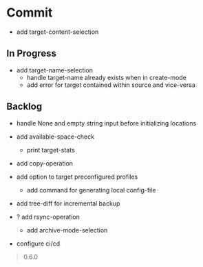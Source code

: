 # Commit

- add target-content-selection

## In Progress

- add target-name-selection
  - handle target-name already exists when in create-mode
  - add error for target contained within source and vice-versa

## Backlog

- handle None and empty string input before initializing locations

- add available-space-check
  - print target-stats

- add copy-operation

- add option to target preconfigured profiles
  - add command for generating local config-file

- add tree-diff for incremental backup

- ? add rsync-operation
  - add archive-mode-selection

- configure ci/cd

> 0.6.0

